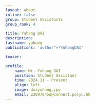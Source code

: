 ```yaml
---
layout: about
inline: false
group: Student Assistants
group_rank: 4

title: Yuhang DAI
description: 
lastname: yuhang
publications: 'author^=*YuhangDAI'

teaser: 

profile:
    name: Mr. Yuhang DAI
    position: Student Assistant
    time: 2024.11 - Present
    align: left
    image: daiyuhang.jpg
    email: 22097845d@connect.polyu.hk
---
```


<!-- # Student Assistants

**Wengyu ZHANG**

Student Assistant, Undergraduate Student, Department of Computing, The Hong Kong Polytechnic University

[Homepage](https://wengyuzhang.com)
[Google Scholar](https://scholar.google.com/citations?user=zgV2AIAAAAAJ)
[wengyu.zhang@connect.polyu.hk](mailto:wengyu.zhang@connect.polyu.hk) -->